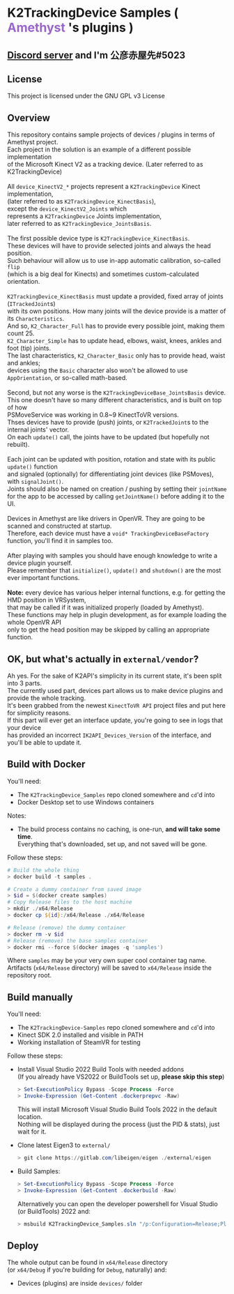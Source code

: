 <h1 dir=auto>
<b>K2TrackingDevice Samples</b>
<text>(</text>
<text style="color:#9966cc;">Amethyst</text>
<text>'s plugins )</text>
</h1>

## <ins>__[Discord server](https://discord.gg/YBQCRDG)__</ins> and I'm **公彦赤屋先#5023**

## **License**
This project is licensed under the GNU GPL v3 License 

## **Overview**
This repository contains sample projects of devices / plugins in terms of Amethyst project.<br>
Each project in the solution is an example of a different possible implementation<br>
of the Microsoft Kinect V2 as a tracking device. (Later referred to as K2TrackingDevice)<br>
<br>
All ```device_KinectV2_*``` projects represent a ```K2TrackingDevice``` Kinect implementation,<br>
(later referred to as ```K2TrackingDevice_KinectBasis```),<br> 
except the ```device_KinectV2_Joints``` which<br> represents a ```K2TrackingDevice``` Joints implementation,<br> later referred to as ```K2TrackingDevice_JointsBasis```.<br>
<br>
The first possible device type is ```K2TrackingDevice_KinectBasis```.<br>
These devices will have to provide selected joints and always the head position.<br>
Such behaviour will allow us to use in-app automatic calibration, so-called ```flip```<br>
(which is a big deal for Kinects) and sometimes custom-calculated orientation.<br>
<br>
```K2TrackingDevice_KinectBasis``` must update a provided, fixed array of joints (```ITrackedJoint```s)<br>
with its own positions. How many joints will the device provide is a matter of its ```Characteristics```.<br>
And so, ```K2_Character_Full``` has to provide every possible joint, making them count 25.<br>
```K2_Character_Simple``` has to update head, elbows, waist, knees, ankles and foot (tip) joints.<br>
The last characteristics, ```K2_Character_Basic``` only has to provide head, waist and ankles;<br>
devices using the ```Basic``` character also won't be allowed to use ```AppOrientation```, or so-called math-based.<br>
<br>
Second, but not any worse is the ```K2TrackingDeviceBase_JointsBasis``` device.<br>
This one doesn't have so many different characteristics, and is built on top of how<br>
PSMoveService was working in 0.8~9 KinectToVR versions.<br>
Thses devices have to provide (push) joints, or ```K2TrackedJoint```s to the internal joints' vector.<br>
On each ```update()``` call, the joints have to be updated (but hopefully not rebuilt).<br>
<br>
Each joint can be updated with position, rotation and state with its public ```update()``` function<br>
and signaled (optionally) for differentiating joint devices (like PSMoves), with ```signalJoint()```.<br>
Joints should also be named on creation / pushing by setting their ```jointName```<br>
for the app to be accessed by calling ```getJointName()``` before adding it to the UI.<br>
<br>
Devices in Amethyst are like drivers in OpenVR. They are going to be scanned and constructed at startup.<br>
Therefore, each device must have a ```void* TrackingDeviceBaseFactory``` function, you'll find it in samples too.<br>
<br>
After playing with samples you should have enough knowledge to write a device plugin yourself.<br>
Please remember that ```initialize()```, ```update()``` and ```shutdown()``` are the most ever important functions.<br>
<br>
**Note:** every device has various helper internal functions, e.g. for getting the HMD position in VRSystem,<br>
that may be called if it was initialized properly (loaded by Amethyst).<br>
These functions may help in plugin development, as for example loading the whole OpenVR API<br>
only to get the head position may be skipped by calling an appropriate function.

## OK, but what's actually in ```external/vendor```?
Ah yes. For the sake of K2API's simplicity in its current state, it's been split into 3 parts.<br>
The currently used part, devices part allows us to make device plugins and provide the whole tracking.<br>
It's been grabbed from the newest ```KinectToVR API``` project files and put here for simplicity reasons.<br>
If this part will ever get an interface update, you're going to see in logs that your device<br>
has provided an incorrect ```IK2API_Devices_Version``` of the interface, and you'll be able to update it.

## **Build with Docker**
You'll need:
 - The ```K2TrackingDevice_Samples``` repo cloned somewhere and ```cd```'d into
 - Docker Desktop set to use Windows containers

Notes:
 - The build process contains no caching, is one-run, **and will take some time**.<br>
   Everything that's downloaded, set up, and not saved will be gone.

Follow these steps:
  ```powershell
  # Build the whole thing
  > docker build -t samples .

  # Create a dummy container from saved image
  > $id = $(docker create samples)
  # Copy Release files to the host machine
  > mkdir ./x64/Release
  > docker cp ${id}:/x64/Release ./x64/Release

  # Release (remove) the dummy container
  > docker rm -v $id
  # Release (remove) the base samples container
  > docker rmi --force $(docker images -q 'samples')
  ```
  Where ```samples``` may be your very own super cool container tag name.<br>
  Artifacts (```x64/Release``` directory) will be saved to ```x64/Release``` inside the repository root.<br>

  
## **Build manually**
You'll need:
 - The ```K2TrackingDevice-Samples``` repo cloned somewhere and ```cd```'d into
 - Kinect SDK 2.0 installed and visible in PATH
 - Working installation of SteamVR for testing

Follow these steps:

- Install Visual Studio 2022 Build Tools with needed addons<br>
  (If you already have VS2022 or BuildTools set up, **please skip this step**)<br>
  ```powershell
  > Set-ExecutionPolicy Bypass -Scope Process -Force
  > Invoke-Expression (Get-Content .dockerprepvc -Raw)
  ```
  This will install Microsoft Visual Studio Build Tools 2022 in the default location.<br>
  Nothing will be displayed during the process (just the PID & stats), just wait for it.

- Clone latest Eigen3 to ```external/```<br>
  ```powershell
  > git clone https://gitlab.com/libeigen/eigen ./external/eigen
  ```

- Build Samples:<br>
  ```powershell
  > Set-ExecutionPolicy Bypass -Scope Process -Force
  > Invoke-Expression (Get-Content .dockerbuild -Raw)
  ```
  Alternatively you can open the developer powershell for Visual Studio (or BuildTools) 2022 and:
  ```powershell
  > msbuild K2TrackingDevice_Samples.sln "/p:Configuration=Release;Platform=x64"
  ```

## **Deploy**
The whole output can be found in ```x64/Release``` directory<br>
(or ```x64/Debug``` if you're building for ```Debug```, naturally) and:
 - Devices (plugins) are inside ```devices/``` folder